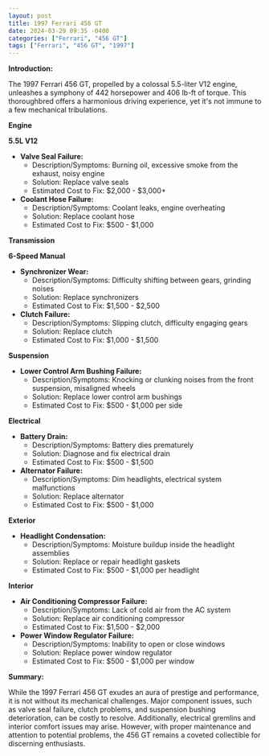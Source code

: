 ```yaml
---
layout: post
title: 1997 Ferrari 456 GT
date: 2024-03-29 09:35 -0400
categories: ["Ferrari", "456 GT"]
tags: ["Ferrari", "456 GT", "1997"]
---
```

**Introduction:**

The 1997 Ferrari 456 GT, propelled by a colossal 5.5-liter V12 engine, unleashes a symphony of 442 horsepower and 406 lb-ft of torque. This thoroughbred offers a harmonious driving experience, yet it's not immune to a few mechanical tribulations.

**Engine**

**5.5L V12**

* **Valve Seal Failure:**
    * Description/Symptoms: Burning oil, excessive smoke from the exhaust, noisy engine
    * Solution: Replace valve seals
    * Estimated Cost to Fix: $2,000 - $3,000+
* **Coolant Hose Failure:**
    * Description/Symptoms: Coolant leaks, engine overheating
    * Solution: Replace coolant hose
    * Estimated Cost to Fix: $500 - $1,000

**Transmission**

**6-Speed Manual**

* **Synchronizer Wear:**
    * Description/Symptoms: Difficulty shifting between gears, grinding noises
    * Solution: Replace synchronizers
    * Estimated Cost to Fix: $1,500 - $2,500
* **Clutch Failure:**
    * Description/Symptoms: Slipping clutch, difficulty engaging gears
    * Solution: Replace clutch
    * Estimated Cost to Fix: $1,000 - $1,500

**Suspension**

* **Lower Control Arm Bushing Failure:**
    * Description/Symptoms: Knocking or clunking noises from the front suspension, misaligned wheels
    * Solution: Replace lower control arm bushings
    * Estimated Cost to Fix: $500 - $1,000 per side

**Electrical**

* **Battery Drain:**
    * Description/Symptoms: Battery dies prematurely
    * Solution: Diagnose and fix electrical drain
    * Estimated Cost to Fix: $500 - $1,500
* **Alternator Failure:**
    * Description/Symptoms: Dim headlights, electrical system malfunctions
    * Solution: Replace alternator
    * Estimated Cost to Fix: $500 - $1,000

**Exterior**

* **Headlight Condensation:**
    * Description/Symptoms: Moisture buildup inside the headlight assemblies
    * Solution: Replace or repair headlight gaskets
    * Estimated Cost to Fix: $500 - $1,000 per headlight

**Interior**

* **Air Conditioning Compressor Failure:**
    * Description/Symptoms: Lack of cold air from the AC system
    * Solution: Replace air conditioning compressor
    * Estimated Cost to Fix: $1,500 - $2,000
* **Power Window Regulator Failure:**
    * Description/Symptoms: Inability to open or close windows
    * Solution: Replace power window regulator
    * Estimated Cost to Fix: $500 - $1,000 per window

**Summary:**

While the 1997 Ferrari 456 GT exudes an aura of prestige and performance, it is not without its mechanical challenges. Major component issues, such as valve seal failure, clutch problems, and suspension bushing deterioration, can be costly to resolve. Additionally, electrical gremlins and interior comfort issues may arise. However, with proper maintenance and attention to potential problems, the 456 GT remains a coveted collectible for discerning enthusiasts.
